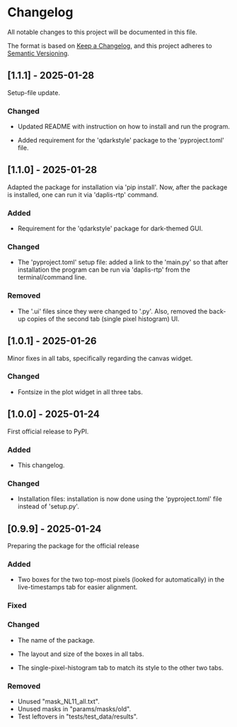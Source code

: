 # Changelog

All notable changes to this project will be documented in this file.

The format is based on [Keep a Changelog](https://keepachangelog.com/en/1.1.0/),
and this project adheres to [Semantic Versioning](https://semver.org/spec/v2.0.0.html).

## [1.1.1] - 2025-01-28

Setup-file update.

### Changed

- Updated README with instruction on how to install and run the program.

- Added requirement for the 'qdarkstyle' package to the 'pyproject.toml' 
file.

## [1.1.0] - 2025-01-28

Adapted the package for installation via 'pip install'. Now, after
the package is installed, one can run it via 'daplis-rtp' command.

### Added

- Requirement for the 'qdarkstyle' package for dark-themed GUI.

### Changed

- The 'pyproject.toml' setup file: added a link to the 'main.py' so that
after installation the program can be run via 'daplis-rtp' from the 
terminal/command line.

### Removed

- The '.ui' files since they were changed to '.py'. Also, removed the
back-up copies of the second tab (single pixel histogram) UI.

## [1.0.1] - 2025-01-26

Minor fixes in all tabs, specifically regarding the canvas widget.

### Changed

- Fontsize in the plot widget in all three tabs.

## [1.0.0] - 2025-01-24

First official release to PyPI.

### Added

- This changelog.

### Changed

- Installation files: installation is now done using the 'pyproject.toml' 
file instead of 'setup.py'.

## [0.9.9] - 2025-01-24

Preparing the package for the official release

### Added

- Two boxes for the two top-most pixels (looked for automatically) in 
the live-timestamps tab for easier alignment.

### Fixed

### Changed

- The name of the package.

- The layout and size of the boxes in all tabs.

- The single-pixel-histogram tab to match its style to the other
two tabs.

### Removed

- Unused "mask_NL11_all.txt".
- Unused masks in "params/masks/old".
- Test leftovers in "tests/test_data/results".
